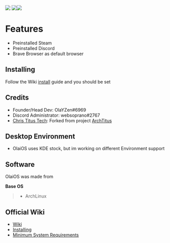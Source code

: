 <img src="https://raw.githubusercontent.com/OlaYZen/OlaiOS/main/OlaiOS.png"/>
<img src="https://github.com/OlaYZen/OlaiOS/blob/main/OlaiOS%20Logo.png?raw=true"/><img src="https://github.com/OlaYZen/OlaiOS/blob/main/OlaiOSlogo.png?raw=true"/>

#  **Features**
- Preinstalled Steam
- Preinstalled Discord
- Brave Browser as default browser

## **Installing**
Follow the Wiki [install](https://github.com/OlaYZen/OlaiOS/wiki/Installing-the-OS) guide and you should be set

## **Credits**
- Founder/Head Dev: OlaYZen#6969
- Discord Administrator: websoprano#2767
- [Chris Titus Tech](https://www.youtube.com/c/ChrisTitusTech): Forked from project [ArchTitus](https://github.com/ChrisTitusTech/ArchTitus)

## **Desktop Environment**
- OlaiOS uses KDE stock, but im working on different Environment support

## **Software**
OlaiOS was made from

**Base OS**
> - ArchLinux

## **Official Wiki**
- [Wiki](https://github.com/OlaYZen/OlaiOS/wiki)
- [Installing](https://github.com/OlaYZen/OlaiOS/wiki/Installing-the-OS)
- [Minimum System Requirements](https://github.com/OlaYZen/OlaiOS/wiki/Minimum-System-Requirements)
